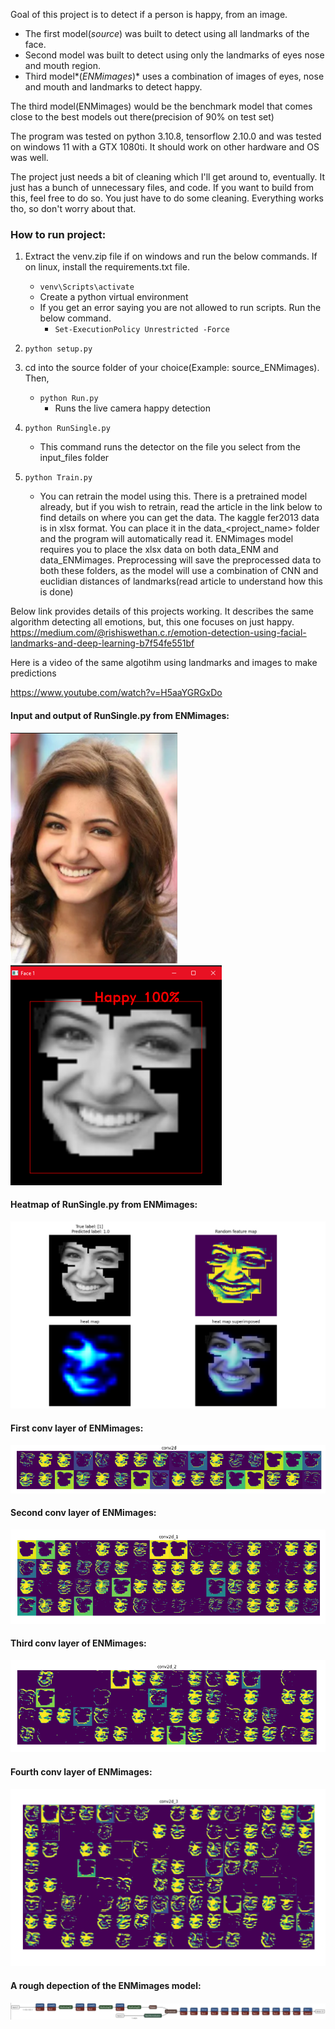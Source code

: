 Goal of this project is to detect if a person is happy, from an image. 
- The first model(_source_) was built to detect using all landmarks of the face.
- Second model was built to detect using only the landmarks of eyes nose and mouth region.
- Third model*(_ENMimages_)* uses a combination of images of
eyes, nose and mouth and landmarks to detect happy. 

The third model(ENMimages) would be the benchmark model that comes close to the best models out there(precision of 90% on test set)

The program was tested on python 3.10.8, tensorflow 2.10.0 and was tested on windows 11 with a GTX 1080ti. It should work on other hardware and OS was well.

The project just needs a bit of cleaning which I'll get around to, eventually. It just has a bunch of unnecessary files, and code. If you want to build from this,
feel free to do so. You just have to do some cleaning. Everything works tho, so don't worry about that.

### How to run project:

1. Extract the venv.zip file if on windows and run the below commands. If on linux, install the requirements.txt file.
    - `venv\Scripts\activate`
    - Create a python virtual environment
    - If you get an error saying you are not allowed to run scripts. Run the below command.
      - `Set-ExecutionPolicy Unrestricted -Force`


2. `python setup.py`


3. cd into the source folder of your choice(Example: source_ENMimages). Then, 
   - `python Run.py`
      - Runs the live camera happy detection


3. `python RunSingle.py` 
   - This command runs the detector on the file you select from the input_files folder


4. `python Train.py`
   - You can retrain the model using this. There is a pretrained model already, but if you wish to retrain, read the article in the link below to find details on where you can get the data.
The kaggle fer2013 data is in xlsx format. You can place it in the data_<project_name> folder and the program will automatically read it.
ENMimages model requires you to place the xlsx data on both data_ENM and data_ENMimages. Preprocessing will save the preprocessed data to both these folders, as
the model will use a combination of CNN and euclidian distances of landmarks(read article to understand how this is done)
   

Below link provides details of this projects working. It describes the same algorithm detecting all emotions, but, this one focuses on just happy. 
https://medium.com/@rishiswethan.c.r/emotion-detection-using-facial-landmarks-and-deep-learning-b7f54fe551bf

Here is a video of the same algotihm using landmarks and images to make predictions

https://www.youtube.com/watch?v=H5aaYGRGxDo

#### Input and output of RunSingle.py from ENMimages:
![img_14.png](img_14.png)   ![img_13.png](img_13.png)

#### Heatmap of RunSingle.py from ENMimages:
![img_3.png](img_3.png)

#### First conv layer of ENMimages:
![img_8.png](img_8.png)

#### Second conv layer of ENMimages:
![img_7.png](img_7.png)

#### Third conv layer of ENMimages:
![img_6.png](img_6.png)

#### Fourth conv layer of ENMimages:
![img_5.png](img_5.png)

#### A rough depection of the ENMimages model:
![img_1.png](img_1.png)